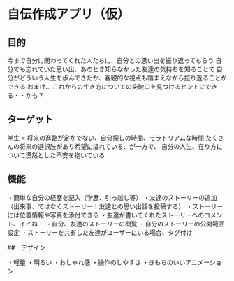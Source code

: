 # 自伝作成アプリ（仮）

## 目的

今まで自分に関わってくれた人たちに、自分との思い出を振り返ってもらう
自分でも忘れていた思い出、あのとき知らなかった友達の気持ちを知ることで
自分がどういう人生を歩んできたか、客観的な視点も踏まえながら振り返ることができる
おまけ... これからの生き方についての突破口を見つけるヒントにできる・・かも？

## ターゲット

学生 = 
将来の進路が定かでない、自分探しの時間、モラトリアムな時間
たくさんの将来の選択肢があり希望に溢れている、が一方で、
自分の人生、在り方について漠然とした不安を抱いている

## 機能

・簡単な自分の経歴を記入（学歴、引っ越し等）
・友達のストーリーの追加
（出来事、ではなくストーリー！友達との思い出話を投稿する）
・ストーリーには位置情報や写真を添付できる
・友達が書いてくれたストーリーへのコメント、イイね！
・自分、友達のストーリーの閲覧
・自分のストーリーの公開範囲設定
・ストーリーを共有した友達がユーザーにいる場合、タグ付け

##　デザイン

・軽量
・明るい
・おしゃれ感
・操作のしやすさ
・きもちのいいアニメーション